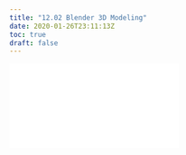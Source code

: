 ```yaml
---
title: "12.02 Blender 3D Modeling"
date: 2020-01-26T23:11:13Z
toc: true
draft: false
---
```


![Link to included file content](../../../../3d-modeling/blender/blender-3d-modeling.md)
